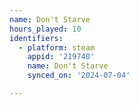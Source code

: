 ```yaml
---
name: Don't Starve
hours_played: 10
identifiers:
  - platform: steam
    appid: '219740'
    name: Don't Starve
    synced_on: '2024-07-04'

---
```

